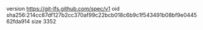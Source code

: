 version https://git-lfs.github.com/spec/v1
oid sha256:214cc87df127b2cc370af99c22bcb018c6b9c1f543491b08bf9e044562fda914
size 3352

